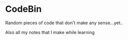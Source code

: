 # CodeBin
Random pieces of code that don't make any sense...yet..

Also all my notes that I make while learning
